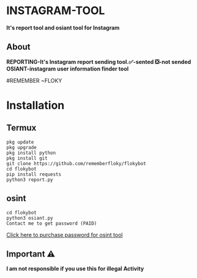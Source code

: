 # INSTAGRAM-TOOL
**It's report tool and osiant tool for Instagram**
## About
**REPORTING-It's Instagram report sending tool.✅-sented ❎-not sended
OSIANT-instagram user information finder tool**

#REMEMBER ~FLOKY

# Installation
## Termux
```
pkg update 
pkg upgrade 
pkg install python
pkg install git
git clone https://github.com/rememberfloky/flokybot
cd flokybot
pip install requests
python3 report.py
```

## osint
```
cd flokybot
python3 osiant.py
Contact me to get password (PAID)
```
[Click here to purchase password for osint tool](https://www.instagram.com/i3mk.floky)

## Important ⚠️
**I am not responsible if you use this for illegal Activity**
